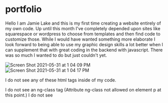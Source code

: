 # portfolio

Hello I am Jamie Lake and this is my first time creating a website entirely of my own code. Up until this month I've completely depended upon sites like squarespace or wordpress to choose from templates and then find code to customize those. While I would have wanted something more elaborate I look forward to being able to use my graphic design skills a lot better when I can supplement that with great coding in the backend with javascript. There was so much I wanted to do but just couldn't yet.

![Screen Shot 2021-05-31 at 1 04 09 PM](https://user-images.githubusercontent.com/84752803/120224666-e066d400-c211-11eb-8f64-0023d034d211.png)
![Screen Shot 2021-05-31 at 1 04 17 PM](https://user-images.githubusercontent.com/84752803/120224670-e2309780-c211-11eb-8389-856e1e4009f8.png)

I do not see any of these html tags inside of my code. 

I do not see an ng-class tag (Attribute ng-class not allowed on element p at this point.)
I do not see <script type="text/javascript">
